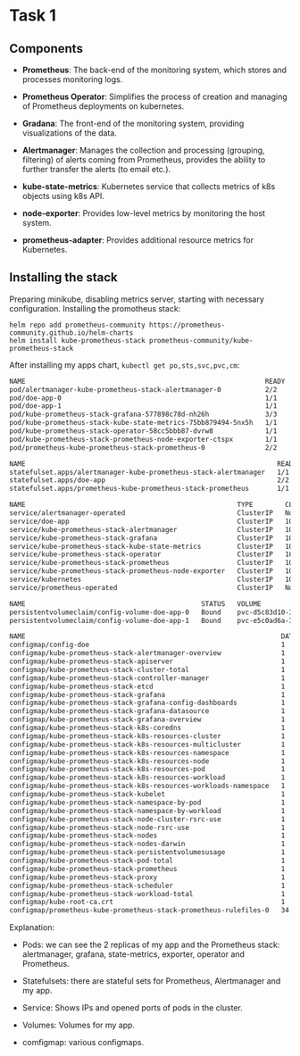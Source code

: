 # Task 1

## Components

* **Prometheus**: The back-end of the monitoring system, which stores and processes monitoring logs.

* **Prometheus Operator**: Simplifies the process of creation and managing of Prometheus deployments on kubernetes.

* **Gradana**: The front-end of the monitoring system, providing visualizations of the data.

* **Alertmanager**: Manages the collection and processing (grouping, filtering) of alerts coming from Prometheus, provides the ability to further transfer the alerts (to email etc.).

* **kube-state-metrics**: Kubernetes service that collects metrics of k8s objects using k8s API.

* **node-exporter**: Provides low-level metrics by monitoring the host system.

* **prometheus-adapter**: Provides additional resource metrics for Kubernetes.

## Installing the stack

Preparing minikube, disabling metrics server, starting with necessary configuration.
Installing the promotheus stack:

`helm repo add prometheus-community https://prometheus-community.github.io/helm-charts`\
`helm install kube-prometheus-stack prometheus-community/kube-prometheus-stack`

After installing my apps chart, `kubectl get po,sts,svc,pvc,cm`:

```bash
NAME                                                            READY   STATUS    RESTARTS   AGE
pod/alertmanager-kube-prometheus-stack-alertmanager-0           2/2     Running   0          2m7s
pod/doe-app-0                                                   1/1     Running   0          65s
pod/doe-app-1                                                   1/1     Running   0          65s
pod/kube-prometheus-stack-grafana-577898c78d-nh26h              3/3     Running   0          2m25s
pod/kube-prometheus-stack-kube-state-metrics-75bb879494-5nx5h   1/1     Running   0          2m25s
pod/kube-prometheus-stack-operator-58cc5bbb87-dvrw8             1/1     Running   0          2m25s
pod/kube-prometheus-stack-prometheus-node-exporter-ctspx        1/1     Running   0          2m25s
pod/prometheus-kube-prometheus-stack-prometheus-0               2/2     Running   0          2m7s

NAME                                                               READY   AGE
statefulset.apps/alertmanager-kube-prometheus-stack-alertmanager   1/1     2m7s
statefulset.apps/doe-app                                           2/2     65s
statefulset.apps/prometheus-kube-prometheus-stack-prometheus       1/1     2m7s

NAME                                                     TYPE        CLUSTER-IP       EXTERNAL-IP   PORT(S)                      AGE
service/alertmanager-operated                            ClusterIP   None             <none>        9093/TCP,9094/TCP,9094/UDP   2m7s
service/doe-app                                          ClusterIP   10.103.202.208   <none>        8000/TCP                     65s
service/kube-prometheus-stack-alertmanager               ClusterIP   10.110.29.234    <none>        9093/TCP,8080/TCP            2m25s
service/kube-prometheus-stack-grafana                    ClusterIP   10.99.47.141     <none>        80/TCP                       2m25s
service/kube-prometheus-stack-kube-state-metrics         ClusterIP   10.103.163.169   <none>        8080/TCP                     2m25s
service/kube-prometheus-stack-operator                   ClusterIP   10.108.215.42    <none>        443/TCP                      2m25s
service/kube-prometheus-stack-prometheus                 ClusterIP   10.106.51.201    <none>        9090/TCP,8080/TCP            2m25s
service/kube-prometheus-stack-prometheus-node-exporter   ClusterIP   10.103.164.1     <none>        9100/TCP                     2m25s
service/kubernetes                                       ClusterIP   10.96.0.1        <none>        443/TCP                      4m22s
service/prometheus-operated                              ClusterIP   None             <none>        9090/TCP                     2m7s

NAME                                            STATUS   VOLUME                                     CAPACITY   ACCESS MODES   STORAGECLASS   AGE
persistentvolumeclaim/config-volume-doe-app-0   Bound    pvc-d5c83d10-33af-4513-8371-415c2bdf9cb7   50Mi       RWO            standard       65s
persistentvolumeclaim/config-volume-doe-app-1   Bound    pvc-e5c0ad6a-30d9-4db0-97ee-1c97fab00387   50Mi       RWO            standard       65s

NAME                                                                DATA   AGE
configmap/config-doe                                                1      65s
configmap/kube-prometheus-stack-alertmanager-overview               1      2m25s
configmap/kube-prometheus-stack-apiserver                           1      2m25s
configmap/kube-prometheus-stack-cluster-total                       1      2m25s
configmap/kube-prometheus-stack-controller-manager                  1      2m25s
configmap/kube-prometheus-stack-etcd                                1      2m25s
configmap/kube-prometheus-stack-grafana                             1      2m25s
configmap/kube-prometheus-stack-grafana-config-dashboards           1      2m25s
configmap/kube-prometheus-stack-grafana-datasource                  1      2m25s
configmap/kube-prometheus-stack-grafana-overview                    1      2m25s
configmap/kube-prometheus-stack-k8s-coredns                         1      2m25s
configmap/kube-prometheus-stack-k8s-resources-cluster               1      2m25s
configmap/kube-prometheus-stack-k8s-resources-multicluster          1      2m25s
configmap/kube-prometheus-stack-k8s-resources-namespace             1      2m25s
configmap/kube-prometheus-stack-k8s-resources-node                  1      2m25s
configmap/kube-prometheus-stack-k8s-resources-pod                   1      2m25s
configmap/kube-prometheus-stack-k8s-resources-workload              1      2m25s
configmap/kube-prometheus-stack-k8s-resources-workloads-namespace   1      2m25s
configmap/kube-prometheus-stack-kubelet                             1      2m25s
configmap/kube-prometheus-stack-namespace-by-pod                    1      2m25s
configmap/kube-prometheus-stack-namespace-by-workload               1      2m25s
configmap/kube-prometheus-stack-node-cluster-rsrc-use               1      2m25s
configmap/kube-prometheus-stack-node-rsrc-use                       1      2m25s
configmap/kube-prometheus-stack-nodes                               1      2m25s
configmap/kube-prometheus-stack-nodes-darwin                        1      2m25s
configmap/kube-prometheus-stack-persistentvolumesusage              1      2m25s
configmap/kube-prometheus-stack-pod-total                           1      2m25s
configmap/kube-prometheus-stack-prometheus                          1      2m25s
configmap/kube-prometheus-stack-proxy                               1      2m25s
configmap/kube-prometheus-stack-scheduler                           1      2m25s
configmap/kube-prometheus-stack-workload-total                      1      2m25s
configmap/kube-root-ca.crt                                          1      4m8s
configmap/prometheus-kube-prometheus-stack-prometheus-rulefiles-0   34     2m7s
```

Explanation:

* Pods: we can see the 2 replicas of my app and the Prometheus stack:
  alertmanager, grafana, state-metrics, exporter, operator and Prometheus.

* Statefulsets: there are stateful sets for Prometheus, Alertmanager and my app.

* Service: Shows IPs and opened ports of pods in the cluster.

* Volumes: Volumes for my app.

* comfigmap: various configmaps.

